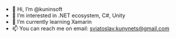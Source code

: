 - 👋 Hi, I’m @kuninsoft
- 👀 I’m interested in .NET ecosystem, C#, Unity
- 🌱 I’m currently learning Xamarin
- 📫 You can reach me on email: sviatoslav.kunynets@gmail.com

<!---
kuninsoft/kuninsoft is a ✨ special ✨ repository because its `README.md` (this file) appears on your GitHub profile.
You can click the Preview link to take a look at your changes.
--->
